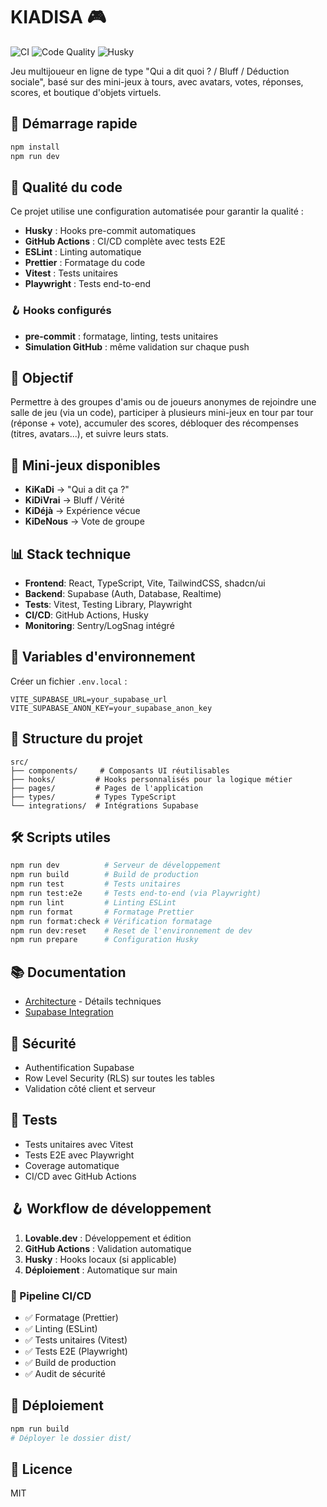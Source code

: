 
# KIADISA 🎮

![CI](https://github.com/fredbal1/qui-a-dit-quoi-51/actions/workflows/ci.yml/badge.svg)
![Code Quality](https://img.shields.io/badge/code%20quality-automated-brightgreen)
![Husky](https://img.shields.io/badge/husky-configured-blue)

Jeu multijoueur en ligne de type "Qui a dit quoi ? / Bluff / Déduction sociale", basé sur des mini-jeux à tours, avec avatars, votes, réponses, scores, et boutique d'objets virtuels.

## 🚀 Démarrage rapide

```bash
npm install
npm run dev
```

## 🔧 Qualité du code

Ce projet utilise une configuration automatisée pour garantir la qualité :

- **Husky** : Hooks pre-commit automatiques
- **GitHub Actions** : CI/CD complète avec tests E2E
- **ESLint** : Linting automatique
- **Prettier** : Formatage du code
- **Vitest** : Tests unitaires
- **Playwright** : Tests end-to-end

### 🪝 Hooks configurés

- **pre-commit** : formatage, linting, tests unitaires
- **Simulation GitHub** : même validation sur chaque push

## 🎯 Objectif

Permettre à des groupes d'amis ou de joueurs anonymes de rejoindre une salle de jeu (via un code), participer à plusieurs mini-jeux en tour par tour (réponse + vote), accumuler des scores, débloquer des récompenses (titres, avatars...), et suivre leurs stats.

## 🧩 Mini-jeux disponibles

- **KiKaDi** → "Qui a dit ça ?"
- **KiDiVrai** → Bluff / Vérité
- **KiDéjà** → Expérience vécue
- **KiDeNous** → Vote de groupe

## 📊 Stack technique

- **Frontend**: React, TypeScript, Vite, TailwindCSS, shadcn/ui
- **Backend**: Supabase (Auth, Database, Realtime)
- **Tests**: Vitest, Testing Library, Playwright
- **CI/CD**: GitHub Actions, Husky
- **Monitoring**: Sentry/LogSnag intégré

## 🔧 Variables d'environnement

Créer un fichier `.env.local` :

```env
VITE_SUPABASE_URL=your_supabase_url
VITE_SUPABASE_ANON_KEY=your_supabase_anon_key
```

## 📁 Structure du projet

```
src/
├── components/     # Composants UI réutilisables
├── hooks/         # Hooks personnalisés pour la logique métier
├── pages/         # Pages de l'application
├── types/         # Types TypeScript
└── integrations/  # Intégrations Supabase
```

## 🛠️ Scripts utiles

```bash
npm run dev          # Serveur de développement
npm run build        # Build de production
npm run test         # Tests unitaires
npm run test:e2e     # Tests end-to-end (via Playwright)
npm run lint         # Linting ESLint
npm run format       # Formatage Prettier
npm run format:check # Vérification formatage
npm run dev:reset    # Reset de l'environnement de dev
npm run prepare      # Configuration Husky
```

## 📚 Documentation

- [Architecture](./ARCHITECTURE.md) - Détails techniques
- [Supabase Integration](https://docs.lovable.dev/integrations/supabase/)

## 🔐 Sécurité

- Authentification Supabase
- Row Level Security (RLS) sur toutes les tables
- Validation côté client et serveur

## 🧪 Tests

- Tests unitaires avec Vitest
- Tests E2E avec Playwright
- Coverage automatique
- CI/CD avec GitHub Actions

## 🪝 Workflow de développement

1. **Lovable.dev** : Développement et édition
2. **GitHub Actions** : Validation automatique
3. **Husky** : Hooks locaux (si applicable)
4. **Déploiement** : Automatique sur main

### 🔄 Pipeline CI/CD

- ✅ Formatage (Prettier)
- ✅ Linting (ESLint)  
- ✅ Tests unitaires (Vitest)
- ✅ Tests E2E (Playwright)
- ✅ Build de production
- ✅ Audit de sécurité

## 🚢 Déploiement

```bash
npm run build
# Déployer le dossier dist/
```

## 📄 Licence

MIT
